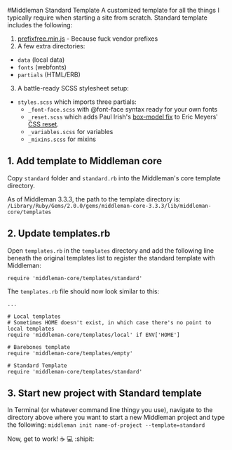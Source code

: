 #Middleman Standard Template
A customized template for all the things I typically require when starting a site from scratch.
Standard template includes the following:

1. [prefixfree.min.js](http://leaverou.github.io/prefixfree/) - Because fuck vendor prefixes
2. A few extra directories:
  * `data` (local data)
  * `fonts` (webfonts)
  * `partials` (HTML/ERB)
3. A battle-ready SCSS stylesheet setup:
  * `styles.scss` which imports three partials:
    * `_font-face.scss` with @font-face syntax ready for your own fonts
    * `_reset.scss` which adds Paul Irish's [box-model fix](http://www.paulirish.com/2012/box-sizing-border-box-ftw/) to Eric Meyers' [CSS reset](http://meyerweb.com/eric/tools/css/reset/).
    * `_variables.scss` for variables
    * `_mixins.scss` for mixins


## 1. Add template to Middleman core
Copy `standard` folder and `standard.rb` into the Middleman's core template directory.

As of Middleman 3.3.3, the path to the template directory is: `/Library/Ruby/Gems/2.0.0/gems/middleman-core-3.3.3/lib/middleman-core/templates`

## 2. Update templates.rb
Open `templates.rb` in the `templates` directory and add the following line beneath the original templates list to register the standard template with Middleman:

`require 'middleman-core/templates/standard'`

The `templates.rb` file should now look similar to this:
```
...

# Local templates
# Sometimes HOME doesn't exist, in which case there's no point to local templates
require 'middleman-core/templates/local' if ENV['HOME']

# Barebones template
require 'middleman-core/templates/empty'

# Standard Template
require 'middleman-core/templates/standard'
```

## 3. Start new project with Standard template
In Terminal (or whatever command line thingy you use), navigate to the directory above where you want to start a new Middleman project and type the following: `middleman init name-of-project --template=standard`

Now, get to work! :coffee: :computer: :shipit:
